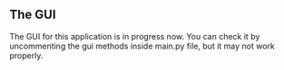 ## The GUI
The GUI for this application is in progress now. You can check it by uncommenting the gui methods inside main.py file, but it may not work properly.